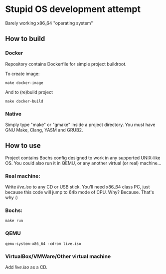 # Stupid OS development attempt

Barely working x86_64 "operating system"

## How to build

### Docker
Repository contains Dockerfile for simple project buildroot.

To create image:

    make docker-image

And to (re)build project

    make docker-build

### Native
Simply type "make" or "gmake" inside a project directory. You must have GNU Make,
Clang, YASM and GRUB2.

## How to use
Project contains Bochs config designed to work in any supported UNIX-like OS.
You could also run it in QEMU, or any another virtual (or real) machine…

### Real machine:
Write *live.iso* to any CD or USB stick.
You'll need x86_64 class PC, just because this code will jump to 64b mode of CPU.
Why? Because. That's why :)

### Bochs:

    make run

### QEMU

    qemu-system-x86_64 -cdrom live.iso

### VirtualBox/VMWare/Other virtual machine

Add *live.iso* as a CD.
